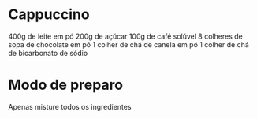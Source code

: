 # Cappuccino

400g de leite em pó
200g de açúcar
100g de café solúvel
8 colheres de sopa de chocolate em pó
1 colher de chá de canela em pó
1 colher de chá de bicarbonato de sódio

# Modo de preparo

Apenas misture todos os ingredientes
